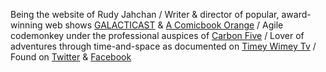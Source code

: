 Being the website of Rudy Jahchan
/
Writer & director
of popular, award-winning web shows
[GALACTICAST](http://galacticast.com) &
[A Comicbook Orange](http://acomicbookorange.com)
/
Agile codemonkey under the professional auspices of 
[Carbon Five](http://carbonfive.com)
/
Lover of adventures through time-and-space as documented on
[Timey Wimey Tv](http://timeywimey.tv)
/
Found on
[Twitter](http://twitter.com) &
[Facebook](http://facebook.com/rudyjahchan)
